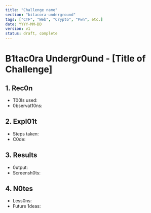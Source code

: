 ```yaml
---
title: "Challenge name"
section: "bitacora-underground"
tags: ["CTF", "Web", "Crypto", "Pwn", etc.]
date: YYYY-MM-DD
version: v1
status: draft, complete
---
```


# B1tac0ra Undergr0und - [Title of Challenge]

## 1. Rec0n
- T00ls used:
- 0bservat10ns:

## 2. Expl01t
- Steps taken:
- C0de:

## 3. Results
- 0utput:
- Screensh0ts:

## 4. N0tes
- Less0ns:
- Future 1deas: 